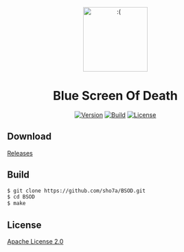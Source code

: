 <div align="center">
    <a href="https://github.com/sho7a/BSOD/blob/master/assets/icon.svg"><img src="https://github.com/sho7a/BSOD/raw/master/assets/icon.png" alt=":(" width="150" height="auto"></a>
    <h1>Blue Screen Of Death</h1>
    <a href="https://github.com/sho7a/BSOD/tags"><img alt="Version" src="https://img.shields.io/github/v/release/sho7a/BSOD?label=Version"></a>
    <a href="https://github.com/sho7a/BSOD/actions/workflows/build.yml"><img alt="Build" src="https://github.com/sho7a/BSOD/actions/workflows/build.yml/badge.svg"></a>
    <a href="https://github.com/sho7a/BSOD/blob/master/LICENSE"><img alt="License" src="https://img.shields.io/github/license/sho7a/BSOD?label=License"></a>
</div>

## Download

[Releases](https://github.com/sho7a/BSOD/releases)

## Build

```bash
$ git clone https://github.com/sho7a/BSOD.git
$ cd BSOD
$ make
```

## License

[Apache License 2.0](https://github.com/sho7a/BSOD/blob/master/LICENSE)